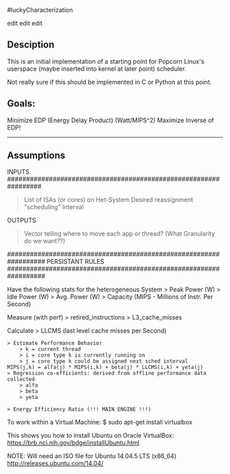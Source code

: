 #luckyCharacterization


edit edit edit

Desciption
----------------------------------------------------------------------

This is an initial implementation of a starting point for Popcorn
Linux's userspace (maybe inserted into kernel at later point) 
scheduler. 

Not really sure if this should be implemented in C or Python at this
point.

Goals:
----------------------------------------------------------------------
Minimize EDP (Energy Delay Product) (Watt/MIPS^2)
Maximize Inverse of EDP!

----------------------------------------------------------------------
Assumptions
----------------------------------------------------------------------

INPUTS
#################################################################
 > List of ISAs (or cores) on Het-System 
 > Desired reassignment "scheduling" Interval



OUTPUTS
 > Vector telling where to move each app or thread? (What Granularity do we want??)
 



##################################################################
PERSISTANT RULES
##################################################################

Have the following stats for the heterogeneous System
	> Peak Power (W)
	> Idle Power (W)
	> Avg. Power (W)
	> Capacity (MIPS - Millions of Instr. Per Second)

Measure (with perf)
	> retired_instructions
	> L3_cache_misses

Calculate
	> LLCMS (last level cache misses per Second)

	> Estimate Performance Behavior
		> k = current thread
		> i = core type k is currently running on
		> j = core type k could be assigned next sched interval
	MIPS(j,k) = alfa(j) * MIPS(i,k) + beta(j) * LLCMS(i,k) + yeta(j)
	> Regression co-efficients: derived from offline performance data collected
		> alfa
		> beta
		> yeta

	> Energy Efficiency Ratio (!!! MAIN ENGINE !!!)
		
To work within a Virtual Machine:
$ sudo apt-get install virtualbox

This shows you how to install Ubuntu on Oracle VirtualBox:
https://brb.nci.nih.gov/bdge/installUbuntu.html

NOTE: Will need an ISO file for Ubuntu 14.04.5 LTS (x86\_64)
http://releases.ubuntu.com/14.04/
